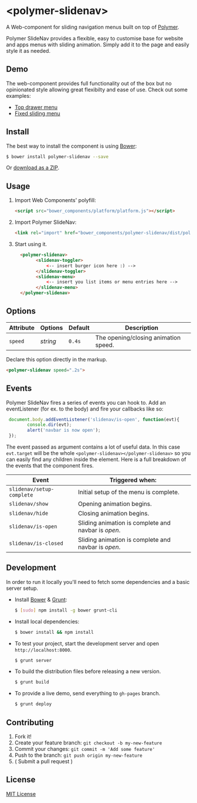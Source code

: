 # &lt;polymer-slidenav&gt; 

A Web-component for sliding navigation menus built on top of [Polymer](http://www.polymer-project.org/). 

Polymer SlideNav provides a flexible, easy to customise base for website and apps menus with sliding animation. Simply add it to the page and easily style it as needed.

## Demo

The web-component provides full functionality out of the box but no opinionated style allowing great flexibilty and ease of use. Check out some examples:
+ [Top drawer menu](http://nobitagit.github.io/polymer-slidenav/demos/demo-drawer.html)
+ [Fixed sliding menu](http://nobitagit.github.io/polymer-slidenav/demos/demo-fixed.html)

## Install

The best way to install the component is using [Bower](http://bower.io/):

```sh
$ bower install polymer-slidenav --save
```

Or [download as a ZIP](https://github.com/nobitagit/polymer-slidenav/archive/master.zip).

## Usage

1. Import Web Components' polyfill:

    ```html
    <script src="bower_components/platform/platform.js"></script>
    ```

2. Import Polymer SlideNav:

    ```html
    <link rel="import" href="bower_components/polymer-slidenav/dist/polymer-slidenav.html">
    ```

3. Start using it.

    ```html
	  <polymer-slidenav>
			<slidenav-toggler>
				<-- insert burger icon here :) -->
			</slidenav-toggler>
			<slidenav-menu>
				<-- insert you list items or menu entries here -->
			</slidenav-menu>
	  </polymer-slidenav> 
    ```

## Options

Attribute     | Options     | Default      | Description
---           | ---         | ---          | ---
`speed`       | *string*    | `0.4s`       | The opening/closing animation speed.

Declare this option directly in the markup.

```html
<polymer-slidenav speed=".2s">
```

## Events
Polymer SlideNav fires a series of events you can hook to.
Add an eventListener (for ex. to the body) and fire your callbacks like so:
```js
 document.body.addEventListener('slidenav/is-open', function(evt){
		console.dir(evt);
		alert('navbar is now open');
 });
```
The event passed as argument contains a lot of useful data.
In this case `evt.target` will be the whole `<polymer-slidenav></polymer-slidenav>` so you can easily find any children inside the element.
Here is a full breakdown of the events that the component fires.

Event                         | Triggered when:
---                           | ---
`slidenav/setup-complete`     | Initial setup of the menu is complete.
`slidenav/show`               | Opening animation begins.
`slidenav/hide`               | Closing animation begins.
`slidenav/is-open`            | Sliding animation is complete and navbar is *open*.
`slidenav/is-closed`          | Sliding animation is complete and navbar is *open*.

## Development

In order to run it locally you'll need to fetch some dependencies and a basic server setup.

* Install [Bower](http://bower.io/) & [Grunt](http://gruntjs.com/):

    ```sh
    $ [sudo] npm install -g bower grunt-cli
    ```

* Install local dependencies:

    ```sh
    $ bower install && npm install
    ```

* To test your project, start the development server and open `http://localhost:8000`.

    ```sh
    $ grunt server
    ```

* To build the distribution files before releasing a new version.

    ```sh
    $ grunt build
    ```

* To provide a live demo, send everything to `gh-pages` branch.

    ```sh
    $ grunt deploy
    ```

## Contributing

1. Fork it!
2. Create your feature branch: `git checkout -b my-new-feature`
3. Commit your changes: `git commit -m 'Add some feature'`
4. Push to the branch: `git push origin my-new-feature`
5. ( Submit a pull request )

## License

[MIT License](http://opensource.org/licenses/MIT)
